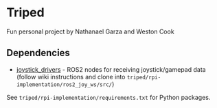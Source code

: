 # Triped

Fun personal project by Nathanael Garza and Weston Cook


## Dependencies
* [joystick_drivers](https://wiki.ros.org/joystick_drivers) - ROS2 nodes for receiving joystick/gamepad data (follow wiki instructions and clone into `triped/rpi-implementation/ros2_joy_ws/src/`)

See `triped/rpi-implementation/requirements.txt` for Python packages.
